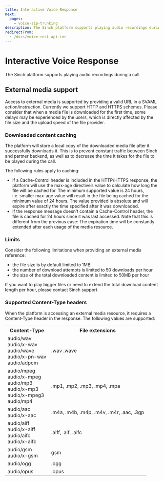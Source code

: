 ```yaml
---
title: Interactive Voice Response
next:
  pages:
    - voice-sip-trunking
description: The Sinch platform supports playing audio recordings during a call.
redirectFrom:
  - /docs/voice-rest-api-ivr
---
```


# Interactive Voice Response

The Sinch platform supports playing audio recordings during a call.

## External media support

Access to external media is supported by providing a valid URL in a SVAML action/instruction. Currently we support HTTP and HTTPS schemes. Please consider that when a media file is downloaded for the first time, some delays may be experienced by the users, which is directly affected by the file size and the upload speed of the file provider.

### Downloaded content caching

The platform will store a local copy of the downloaded media file after it successfully downloads it. This is to prevent constant traffic between Sinch and partner backend, as well as to decrease the time it takes for the file to be played during the call.

The following rules apply to caching:

- if a Cache-Control header is included in the HTTP/HTTPS response, the platform will use the max-age directive’s value to calculate how long the file will be cached for. The minimum supported value is 24 hours, i.e. smaller max-age value will result in the file being cached for the minimum value of 24 hours. The value provided is absolute and will expire after exactly the time specified after it was downloaded.
- if the response message doesn't contain a Cache-Control header, the file is cached for 24 hours since it was last accessed. Note that this is different from the previous case: The expiration time will be constantly extended after each usage of the media resource.

### Limits

Consider the following limitations when providing an external media reference:

- the file size is by default limited to 1MB
- the number of download attempts is limited to 50 downloads per hour
- the size of the total downloaded content is limited to 50MB per hour

If you want to play bigger files or need to extend the total download content length per hour, please contact Sinch support.

### Supported Content-Type headers

When the platform is accessing an external media resource, it requires a Content-Type header in the response. The following values are supported:

<table>
    <tr>
        <th>Content-Type</th>
        <th>File extensions</th>
    </tr>
    <tr>
        <td>audio/wav<br />audio/x-wav<br />audio/wave<br />audio/x-pn-wav</br>audio/adpcm</td>
        <td>.wav .wave</td>
    </tr>
    <tr>
        <td>audio/mpeg<br />audio/x-mpeg<br />audio/mp3<br />audio/x-mp3<br />audio/x-mpeg3<br />audio/mp4</td>
        <td>.mp1, .mp2, .mp3, .mp4, .mpa</td>
    </tr>
    <tr>
        <td>audio/aac<br />audio/x-aac</td>
        <td>.m4a, .m4b, .m4p, .m4v, .m4r, .aac, .3gp</td>
    </tr>
    <tr>
        <td>audio/aiff<br />audio/x-aiff<br />audio/aifc<br />audio/x-aifc</td>
        <td>.aiff, .aif, .aifc</td>
    </tr>
    <tr>
        <td>audio/gsm<br />audio/x-gsm</td>
        <td>gsm</td>
    </tr>
    <tr>
        <td>audio/ogg</td>
        <td>.ogg</td>
    </tr>
    <tr>
        <td>audio/opus</td>
        <td>.opus</td>
    </tr>
</table>
